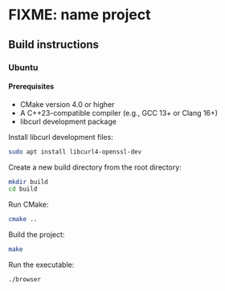 # FIXME: name project

## Build instructions

### Ubuntu

#### Prerequisites

- CMake version 4.0 or higher
- A C++23-compatible compiler (e.g., GCC 13+ or Clang 16+)
- libcurl development package

Install libcurl development files:

```bash
sudo apt install libcurl4-openssl-dev
```

Create a new build directory from the root directory:  
```bash
mkdir build
cd build
```

Run CMake:  
```bash
cmake ..
```

Build the project:  
```bash
make
```

Run the executable:  
```bash
./browser
```